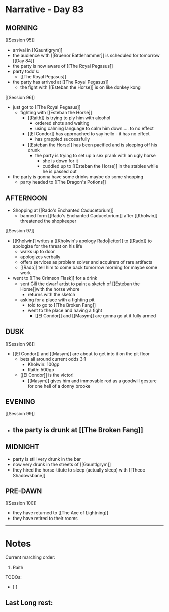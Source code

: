 # Narrative - Day 83

## MORNING
[[Session 95]]
- arrival in [[Gauntlgrym]]
- the audience with [[Bruenor Battlehammer]] is scheduled for tomorrow [[Day 84]] 
- the party is now aware of [[The Royal Pegasus]]
- party todo's:
    - [[The Royal Pegasus]]
- the party has arrived at [[The Royal Pegasus]]
    - the fight with [[Esteban the Horse]] is on like donkey kong

[[Session 96]]
- just got to [[The Royal Pegasus]]
    - fighting with [[Esteban the Horse]]
        - [[Raith]] is trying to ply him with alcohol
            - ordered shots and waiting
            - using calming language to calm him down..... to no effect
        - [[El Condor]] has approached to say hello - it has no effect
            - has grappled successfully
        - [[Esteban the Horse]] has been pacified and is sleeping off his drunk
            - the party is trying to set up a sex prank with an ugly horse
                - she is down for it
                - cuddled up to [[Esteban the Horse]] in the stables while he is passed out
- the party is gonna have some drinks maybe do some shopping
    - party headed to [[The Dragon's Potions]]
## AFTERNOON
- Shopping at [[Rado's Enchanted Caducetorium]]
    - banned form [[Rado's Enchanted Caducetorium]] after [[Kholwin]] threatened the shopkeeper

[[Session 97]]
- [[Kholwin]] writes a [[Kholwin's apology Rado|letter]] to [[Rado]] to apologize for the threat on his life
    - walks up to door 
    - apologizes verbally
    - offers services as problem solver and acquirers of rare artifacts
    - [[Rado]] tell him to come back tomorrow morning for maybe some work
- went to [[The Crimson Flask]] for a drink
    - sent Gili the dwarf artist to paint a sketch of [[Esteban the Horse]]with the horse whore
        - returns with the sketch
    - asking for a place with a fighting pit
        - told to go to [[The Broken Fang]]
        - went to the place and having a fight
            - [[El Condor]] and [[Masym]] are gonna go at it fully armed

## DUSK
[[Session 98]]
- [[El Condor]] and [[Masym]] are about to get into it on the pit floor
    - bets all around current odds 3:1
        - Kholwin: 100gp
        - Raith: 500gp
    - [[El Condor]] is the victor!
        - [[Masym]] gives him and immovable rod as a goodwill gesture for one hell of a donny brooke

## EVENING
[[Session 99]]
- the party is drunk at [[The Broken Fang]]
    - 

## MIDNIGHT
- party is still very drunk in the bar
- now very drunk in the streets of [[Gauntlgrym]]
- they hired the horse-titute to sleep (actually sleep) with [[Theoc Shadowsbane]]

## PRE-DAWN
[[Session 100]]
- they have returned to [[The Axe of Lightning]]
- they have retired to their rooms

___
# Notes
Current marching order:
1. Raith

TODOs:
- [ ] 
  
Last Long rest:
- 